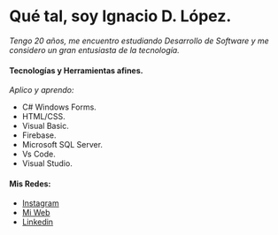 # Qué tal, soy Ignacio D. López.

_Tengo 20 años, me encuentro estudiando Desarrollo de Software y me considero un gran entusiasta de la tecnología._

#### Tecnologías y Herramientas afines. 

_Aplico y aprendo:_

* C# Windows Forms.
* HTML/CSS.
* Visual Basic.
* Firebase.
* Microsoft SQL Server.
* Vs Code.
* Visual Studio.

#### Mis Redes:

* [Instagram](https://www.instagram.com/ignaciodlopez/)
* [Mi Web](https://maven.apache.org/) 
* [Linkedin](https://www.linkedin.com/in/ignaciol%C3%B3pez/)

